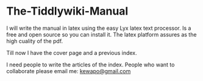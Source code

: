 # The-Tiddlywiki-Manual

I will write the manual in latex using the easy Lyx latex text processor. Is a free and open source so you can install it. The latex platform assures as the high cuality of the pdf.

Till now I have the cover page and a previous index.

I need people to write the articles of the index. People  who want to collaborate please email me: kewapo@gmail.com
